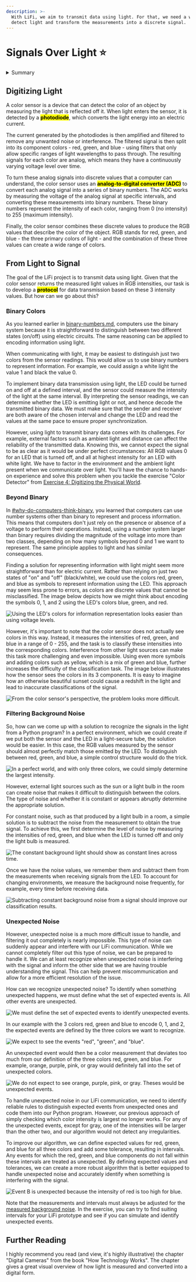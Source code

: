 ```yaml
---
description: >-
  With LiFi, we aim to transmit data using light. For that, we need a way to
  detect light and transform the measurements into a discrete signal.
---
```


# Signals Over Light ⭐

<details>

<summary>Summary</summary>

In this lesson, you'll learn:

* How light can be transformed into a digital representation.
* Ways to encode information with light signals.
* Ideas how to deal with background noise in signals, specifically light signals.

This lesson is relevant for [Exercise 4: Digitizing The Physical World](https://winf-hsos.github.io/lifi-exercises/exercises/04\_exercise\_digitizing\_the\_physical\_world.pdf).

</details>

## Digitizing Light

A color sensor is a device that can detect the color of an object by measuring the light that is reflected off it. When light enters the sensor, it is detected by a <mark style="background-color:yellow;">**photodiode**</mark>, which converts the light energy into an electric current.

The current generated by the photodiodes is then amplified and filtered to remove any unwanted noise or interference. The filtered signal is then split into its component colors - red, green, and blue - using filters that only allow specific ranges of light wavelengths to pass through. The resulting signals for each color are analog, which means they have a continuously varying voltage level over time.

To turn these analog signals into discrete values that a computer can understand, the color sensor uses an <mark style="background-color:yellow;">**analog-to-digital converter (ADC)**</mark> to convert each analog signal into a series of binary numbers. The ADC works by measuring the voltage of the analog signal at specific intervals, and converting these measurements into binary numbers. These binary numbers represent the intensity of each color, ranging from 0 (no intensity) to 255 (maximum intensity).

Finally, the color sensor combines these discrete values to produce the RGB values that describe the color of the object. RGB stands for red, green, and blue - the three primary colors of light - and the combination of these three values can create a wide range of colors.

## From Light to Signal

The goal of the LiFi project is to transmit data using light. Given that the color sensor returns the measured light values in RGB intensities, our task is to develop a <mark style="background-color:yellow;">**protocol**</mark> for data transmission based on these 3 intensity values. But how can we go about this?

### Binary Colors

As you learned earlier in [binary-numbers.md](../on-and-off/binary-numbers.md "mention"), computers use the binary system because it is straightforward to distinguish between two different states (on/off) using electric circuits. The same reasoning can be applied to encoding information using light.

When communicating with light, it may be easiest to distinguish just two colors from the sensor readings. This would allow us to use binary numbers to represent information. For example, we could assign a white light the value 1 and black the value 0.

To implement binary data transmission using light, the LED could be turned on and off at a defined interval, and the sensor could measure the intensity of the light at the same interval. By interpreting the sensor readings, we can determine whether the LED is emitting light or not, and hence decode the transmitted binary data. We must make sure that the sender and receiver are both aware of the chosen interval and change the LED and read the values at the same pace to ensure proper synchronization.

However, using light to transmit binary data comes with its challenges. For example, external factors such as ambient light and distance can affect the reliability of the transmitted data. Knowing this, we cannot expect the signal to be as clear as it would be under perfect circumstances: All RGB values 0 for an LED that is turned off, and all at highest intensity for an LED with white light. We have to factor in the environment and the ambient light present when we communicate over light. You'll have the chance to hands-on experience and solve this problem when you tackle the exercise "Color Detector" from [Exercise 4: Digitizing the Physical World](https://github.com/winf-hsos/lifi-exercises/raw/main/exercises/04\_exercise\_digitizing\_the\_physical\_world.pdf).

### Beyond Binary

In [#why-do-computers-think-binary](../on-and-off/binary-numbers.md#why-do-computers-think-binary "mention"), you learned that computers can use number systems other than binary to represent and process information. This means that computers don't just rely on the presence or absence of a voltage to perform their operations. Instead, using a number system larger than binary requires dividing the magnitude of the voltage into more than two classes, depending on how many symbols beyond 0 and 1 we want to represent. The same principle applies to light and has similar consequences.

Finding a solution for representing information with light might seem more straightforward than for electric current. Rather than relying on just two states of "on" and "off" (black/white), we could use the colors red, green, and blue as symbols to represent information using the LED. This approach may seem less prone to errors, as colors are discrete values that cannot be misclassified. The image below depicts how we might think about encoding the symbols 0, 1, and 2 using the LED's colors blue, green, and red.

<img src="../../.gitbook/assets/file.excalidraw (5).svg" alt="Using the LED&#x27;s colors for information representation looks easier than using voltage levels." class="gitbook-drawing">

However, it's important to note that the color sensor does not actually see colors in this way. Instead, it measures the intensities of red, green, and blue in a range of 0 - 255, and the task is to classify these intensities into the corresponding colors. Interference from other light sources can make this task more challenging and even impossible. Using even more symbols and adding colors such as yellow, which is a mix of green and blue, further increases the difficulty of the classification task. The image below illustrates how the sensor sees the colors in its 3 components. It is easy to imagine how an otherwise beautiful sunset could cause a redshift in the light and lead to inaccurate classifications of the signal.

<img src="../../.gitbook/assets/file.excalidraw (11) (1).svg" alt="From the color sensor&#x27;s perspective, the problem looks more difficult." class="gitbook-drawing">

### Filtering Background Noise

So, how can we come up with a solution to recognize the signals in the light from a Python program? In a perfect environment, which we could create if we put both the sensor and the LED in a light-secure tube, the solution would be easier. In this case, the RGB values measured by the sensor should almost perfectly match those emitted by the LED. To distinguish between red, green, and blue, a simple control structure would do the trick.

<img src="../../.gitbook/assets/file.excalidraw (6) (1).svg" alt="In a perfect world, and with only three colors, we could simply determine the largest intensity." class="gitbook-drawing">

However, external light sources such as the sun or a light bulb in the room can create noise that makes it difficult to distinguish between the colors. The type of noise and whether it is constant or appears abruptly determine the appropriate solution.

For constant noise, such as that produced by a light bulb in a room, a simple solution is to subtract the noise from the measurement to obtain the true signal. To achieve this, we first determine the level of noise by measuring the intensities of red, green, and blue when the LED is turned off and only the light bulb is measured.

<img src="../../.gitbook/assets/file.excalidraw (1) (1).svg" alt="The constant background light should show as constant lines across time." class="gitbook-drawing">

Once we have the noise values, we remember them and subtract them from the measurements when receiving signals from the LED. To account for changing environments, we measure the background noise frequently, for example, every time before receiving data.

<img src="../../.gitbook/assets/file.excalidraw (3) (3).svg" alt="Subtracting constant background noise from a signal should improve our classification results." class="gitbook-drawing">

### Unexpected Noise

However, unexpected noise is a much more difficult issue to handle, and filtering it out completely is nearly impossible. This type of noise can suddenly appear and interfere with our LiFi communication. While we cannot completely filter out this type of noise, we can be prepared to handle it. We can at least recognize when unexpected noise is interfering with the signal and inform the other side that we are having trouble understanding the signal. This can help prevent miscommunication and allow for a more efficient resolution of the issue.

How can we recognize unexpected noise? To identify when something unexpected happens, we must define what the set of expected events is. All other events are unexpected.

<img src="../../.gitbook/assets/file.excalidraw (14) (1) (1).svg" alt="We must define the set of expected events to identify unexpected events." class="gitbook-drawing">

In our example with the 3 colors red, green and blue to encode 0, 1, and 2, the expected events are  defined by the three colors we want to recognize.

<img src="../../.gitbook/assets/file.excalidraw (1) (1) (1).svg" alt="We expect to see the events &#x22;red&#x22;, &#x22;green&#x22;, and &#x22;blue&#x22;." class="gitbook-drawing">

An unexpected event would then be a color measurement that deviates too much from our definition of the three colors red, green, and blue. For example, orange, purple, pink, or gray would definitely fall into the set of unexpected colors.

<img src="../../.gitbook/assets/file.excalidraw (15) (1).svg" alt="We do not expect to see orange, purple, pink, or gray. Theses would be unexpected events." class="gitbook-drawing">

To handle unexpected noise in our LiFi communication, we need to identify reliable rules to distinguish expected events from unexpected ones and code them into our Python program. However, our previous approach of simply checking which color intensity is largest no longer works. For any of the unexpected events, except for gray, one of the intensities will be larger than the other two, and our algorithm would not detect any irregularities.

To improve our algorithm, we can define expected values for red, green, and blue for all three colors and add some tolerance, resulting in intervals. Any events for which the red, green, and blue components do not fall within these intervals are treated as unexpected. By defining expected values and tolerances, we can create a more robust algorithm that is better equipped to handle unexpected noise and accurately identify when something is interfering with the signal.

<img src="../../.gitbook/assets/file.excalidraw (16).svg" alt="Event B is unexpected because the intensity of red is too high for blue." class="gitbook-drawing">



Note that the measurements and intervals must always be adjusted for the [measured background noise](signals-over-light.md#filtering-background-noise). In the exercise, you can try to find suiting intervals for your LiFi prototype and see if you can simulate and identify unexpected events.

## Further Reading

I highly recommend you read (and view, it's highly illustrative) the chapter "Digital Cameras" from the book "How Technology Works". The chapter gives a great visual overview of how light is measured and converted into a digital form.

